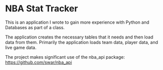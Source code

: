 # NBA Stat Tracker

This is an application I wrote to gain more experience with Python and Databases as part of a class.

The application creates the necessary tables that it needs and then load data from them. Primarily the application loads team data, player data, and live game data. 

The project makes significant use of the nba_api package: 
https://github.com/swar/nba_api
